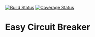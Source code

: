 [![Build Status](https://travis-ci.org/ottopecz/easy-circuit-breaker.svg?branch=master)](https://travis-ci.org/ottopecz/easy-circuit-breaker)
[![Coverage Status](https://coveralls.io/repos/github/ottopecz/easy-circuit-breaker/badge.svg?branch=master)](https://coveralls.io/github/ottopecz/easy-circuit-breaker?branch=master)

# Easy Circuit Breaker
